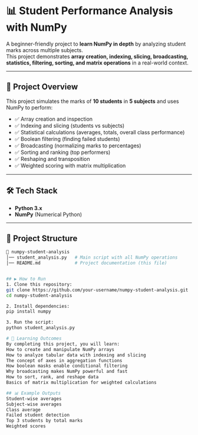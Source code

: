 # 📊 Student Performance Analysis with NumPy  

A beginner-friendly project to **learn NumPy in depth** by analyzing student marks across multiple subjects.  
This project demonstrates **array creation, indexing, slicing, broadcasting, statistics, filtering, sorting, and matrix operations** in a real-world context.  

---

## 🚀 Project Overview  

This project simulates the marks of **10 students** in **5 subjects** and uses NumPy to perform:  

- ✅ Array creation and inspection  
- ✅ Indexing and slicing (students vs subjects)  
- ✅ Statistical calculations (averages, totals, overall class performance)  
- ✅ Boolean filtering (finding failed students)  
- ✅ Broadcasting (normalizing marks to percentages)  
- ✅ Sorting and ranking (top performers)  
- ✅ Reshaping and transposition  
- ✅ Weighted scoring with matrix multiplication  

---

## 🛠️ Tech Stack  

- **Python 3.x**  
- **NumPy** (Numerical Python)  

---

## 📂 Project Structure  

```bash
📁 numpy-student-analysis
│── student_analysis.py   # Main script with all NumPy operations
│── README.md             # Project documentation (this file)


## ▶️ How to Run
1. Clone this repository:
git clone https://github.com/your-username/numpy-student-analysis.git
cd numpy-student-analysis

2. Install dependencies:
pip install numpy

3. Run the script:
python student_analysis.py

# 📝 Learning Outcomes
By completing this project, you will learn:
How to create and manipulate NumPy arrays
How to analyze tabular data with indexing and slicing
The concept of axes in aggregation functions
How boolean masks enable conditional filtering
Why broadcasting makes NumPy powerful and fast
How to sort, rank, and reshape data
Basics of matrix multiplication for weighted calculations

## 📊 Example Outputs
Student-wise averages
Subject-wise averages
Class average
Failed student detection
Top 3 students by total marks
Weighted scores

